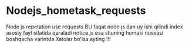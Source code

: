 # Nodejs_hometask_requests
Node js repetation  use requests
BU faqat node js dan uy ishi qilindi 
index asosiy fayl sifatida qaraladi
notice.js esa shuning homaki nusxasi boshqacha varintda 
Xatolar bo'lsa ayting !!!
